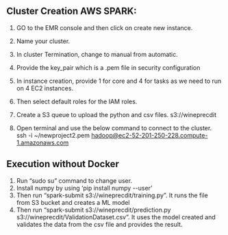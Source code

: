 ## Cluster Creation AWS SPARK:
 1.	GO to the EMR console and then click on create new instance.
 2. Name  your cluster.
 3.	In cluster Termination, change to manual from automatic.
 4.	Provide the key_pair which is a .pem file in security configuration
 
 5.	In instance creation, provide 1 for core and 4 for tasks as we need to run on 4 EC2 instances.
 6.	Then select default roles for the IAM roles.
 
 7.	Create a S3 queue to upload the python and csv files.
 s3://wineprecdit
 
 8.	Open terminal and use the below command to connect to the cluster.
 ssh -i ~/newproject2.pem hadoop@ec2-52-201-250-228.compute-1.amazonaws.com

## Execution without Docker
 1. Run “sudo su” command to change user.
 2. Install numpy by using ‘pip install numpy --user’
 3. Then run “spark-submit s3://wineprecdit/training.py”. It runs the file from S3 bucket and creates a ML model
 4. Then run “spark-submit s3://wineprecdit/prediction.py s3://wineprecdit/ValidationDataset.csv”. It uses the model created and validates the data from the csv file and provides the result. 




 
